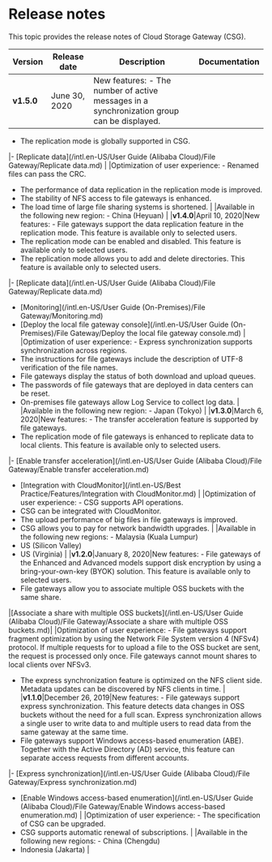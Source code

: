# Release notes

This topic provides the release notes of Cloud Storage Gateway \(CSG\).

|Version|Release date|Description|Documentation|
|-------|------------|-----------|-------------|
|**v1.5.0**|June 30, 2020|New features: -   The number of active messages in a synchronization group can be displayed.
-   The replication mode is globally supported in CSG.

|-   [Replicate data](/intl.en-US/User Guide (Alibaba Cloud)/File Gateway/Replicate data.md) |
|Optimization of user experience: -   Renamed files can pass the CRC.
-   The performance of data replication in the replication mode is improved.
-   The stability of NFS access to file gateways is enhanced.
-   The load time of large file sharing systems is shortened. |
|Available in the following new region: -   China \(Heyuan\) |
|**v1.4.0**|April 10, 2020|New features: -   File gateways support the data replication feature in the replication mode. This feature is available only to selected users.
-   The replication mode can be enabled and disabled. This feature is available only to selected users.
-   The replication mode allows you to add and delete directories. This feature is available only to selected users.

|-   [Replicate data](/intl.en-US/User Guide (Alibaba Cloud)/File Gateway/Replicate data.md)
-   [Monitoring](/intl.en-US/User Guide (On-Premises)/File Gateway/Monitoring.md)
-   [Deploy the local file gateway console](/intl.en-US/User Guide (On-Premises)/File Gateway/Deploy the local file gateway console.md) |
|Optimization of user experience: -   Express synchronization supports synchronization across regions.
-   The instructions for file gateways include the description of UTF-8 verification of the file names.
-   File gateways display the status of both download and upload queues.
-   The passwords of file gateways that are deployed in data centers can be reset.
-   On-premises file gateways allow Log Service to collect log data. |
|Available in the following new region: -   Japan \(Tokyo\) |
|**v1.3.0**|March 6, 2020|New features: -   The transfer acceleration feature is supported by file gateways.
-   The replication mode of file gateways is enhanced to replicate data to local clients. This feature is available only to selected users.

|-   [Enable transfer acceleration](/intl.en-US/User Guide (Alibaba Cloud)/File Gateway/Enable transfer acceleration.md)
-   [Integration with CloudMonitor](/intl.en-US/Best Practice/Features/Integration with CloudMonitor.md) |
|Optimization of user experience: -   CSG supports API operations.
-   CSG can be integrated with CloudMonitor.
-   The upload performance of big files in file gateways is improved.
-   CSG allows you to pay for network bandwidth upgrades. |
|Available in the following new regions: -   Malaysia \(Kuala Lumpur\)
-   US \(Silicon Valley\)
-   US \(Virginia\) |
|**v1.2.0**|January 8, 2020|New features: -   File gateways of the Enhanced and Advanced models support disk encryption by using a bring-your-own-key \(BYOK\) solution. This feature is available only to selected users.
-   File gateways allow you to associate multiple OSS buckets with the same share.

|[Associate a share with multiple OSS buckets](/intl.en-US/User Guide (Alibaba Cloud)/File Gateway/Associate a share with multiple OSS buckets.md)|
|Optimization of user experience: -   File gateways support fragment optimization by using the Network File System version 4 \(NFSv4\) protocol. If multiple requests for to upload a file to the OSS bucket are sent, the request is processed only once. File gateways cannot mount shares to local clients over NFSv3.
-   The express synchronization feature is optimized on the NFS client side. Metadata updates can be discovered by NFS clients in time. |
|**v1.1.0**|December 26, 2019|New features: -   File gateways support express synchronization. This feature detects data changes in OSS buckets without the need for a full scan. Express synchronization allows a single user to write data to and multiple users to read data from the same gateway at the same time.
-   File gateways support Windows access-based enumeration \(ABE\). Together with the Active Directory \(AD\) service, this feature can separate access requests from different accounts.

|-   [Express synchronization](/intl.en-US/User Guide (Alibaba Cloud)/File Gateway/Express synchronization.md)
-   [Enable Windows access-based enumeration](/intl.en-US/User Guide (Alibaba Cloud)/File Gateway/Enable Windows access-based enumeration.md) |
|Optimization of user experience: -   The specification of CSG can be upgraded.
-   CSG supports automatic renewal of subscriptions. |
|Available in the following new regions: -   China \(Chengdu\)
-   Indonesia \(Jakarta\) |

